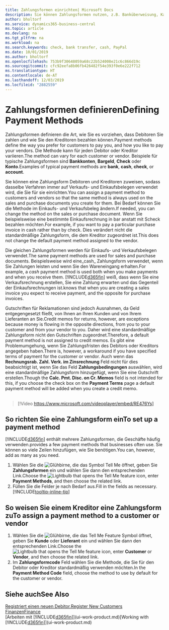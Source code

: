 ```yaml
---
title: Zahlungsformen einrichten| Microsoft Docs
description: Sie können Zahlungsformen nutzen, z.B. Banküberweisung, Kasse oder Paypal, um festzulegen, wie eine Rechnung bezahlt wird.
author: bholtorf
ms.service: dynamics365-business-central
ms.topic: article
ms.devlang: na
ms.tgt_pltfrm: na
ms.workload: na
ms.search.keywords: check, bank transfer, cash, PayPal
ms.date: 10/01/2019
ms.author: bholtorf
ms.openlocfilehash: 753b9f30648059a68c22b524008e21c6c866d19c
ms.sourcegitcommit: cfc92eefa8b06fb426482f54e393f0e6e222f712
ms.translationtype: HT
ms.contentlocale: de-AT
ms.lasthandoff: 12/03/2019
ms.locfileid: "2882559"
---
```

# <a name="defining-payment-methods"></a><span data-ttu-id="8206c-103">Zahlungsformen definieren</span><span class="sxs-lookup"><span data-stu-id="8206c-103">Defining Payment Methods</span></span>
<span data-ttu-id="8206c-104">Zahlungsformen definieren die Art, wie Sie es vorziehen, dass Debitoren Sie zahlen und wie Sie den Kreditoren bezahlen können.</span><span class="sxs-lookup"><span data-stu-id="8206c-104">Payment methods define the way you prefer for customers to pay you, and how you like to pay your vendors.</span></span> <span data-ttu-id="8206c-105">Die Methode kann für jeden Debitor oder Kreditor variieren.</span><span class="sxs-lookup"><span data-stu-id="8206c-105">The method can vary for each customer or vendor.</span></span> <span data-ttu-id="8206c-106">Beispiele für typische Zahlungsformen sind **Bankkonten**, **Bargeld**, **Check** oder **Konto**.</span><span class="sxs-lookup"><span data-stu-id="8206c-106">Examples of typical payment methods are **bank**, **cash**, **check**, or **account**.</span></span>

<span data-ttu-id="8206c-107">Sie können eine Zahlungsform Debitoren und Kreditoren zuweisen, sodass dasselbe Verfahren  immer auf Verkaufs- und Einkaufsbelegen verwendet wird, die Sie für sie einrichten.</span><span class="sxs-lookup"><span data-stu-id="8206c-107">You can assign a payment method to customers and vendors so that the same method is always used on the sales and purchase documents you create for them.</span></span> <span data-ttu-id="8206c-108">Bei Bedarf können Sie die Methode im Einkaufs- und Verkaufsbeleg ändern.</span><span class="sxs-lookup"><span data-stu-id="8206c-108">If needed, you can change the method on the sales or purchase document.</span></span> <span data-ttu-id="8206c-109">Wenn Sie beispielsweise eine bestimmte Einkaufsrechnung in bar anstatt mit Scheck bezahlen möchten.</span><span class="sxs-lookup"><span data-stu-id="8206c-109">For example, if you want to pay a particular purchase invoice in cash rather than by check.</span></span> <span data-ttu-id="8206c-110">Dies verändert nicht die standardmäßige Zahlungsform, die dem Kreditor zugeordnet ist.</span><span class="sxs-lookup"><span data-stu-id="8206c-110">This does not change the default payment method assigned to the vendor.</span></span>

<span data-ttu-id="8206c-111">Die gleichen Zahlungsformen werden für Einkaufs- und Verkaufsbelegen verwendet.</span><span class="sxs-lookup"><span data-stu-id="8206c-111">The same payment methods are used for sales and purchase documents.</span></span> <span data-ttu-id="8206c-112">Beispielsweise wird eine_cash_ Zahlungsform verwendet, wenn Sie Zahlungen leisten und wenn Sie den Wareneingang erhalten.</span><span class="sxs-lookup"><span data-stu-id="8206c-112">For example, a _cash_ payment method is used both when you make payments and when you receive them.</span></span> [!INCLUDE[d365fin](includes/d365fin_md.md)] <span data-ttu-id="8206c-113">weiß, dass wenn Sie eine Verkaufsrechnung erstellen, Sie eine Zahlung erwarten und das Gegenteil der Einkaufsrechnungen ist.</span><span class="sxs-lookup"><span data-stu-id="8206c-113">knows that when you are creating a sales invoice you expect to receive payment, and the opposite for purchase invoices.</span></span>

<span data-ttu-id="8206c-114">Gutschriften für Reklamationen sind jedoch Ausnahmen, da Geld entgegengesetzt fließt, von Ihnen an Ihren Kunden und von Ihrem Lieferanten an Sie.</span><span class="sxs-lookup"><span data-stu-id="8206c-114">Credit memos for returns, however, are exceptions because money is flowing in the opposite directions, from you to your customer and from your vendor to you.</span></span> <span data-ttu-id="8206c-115">Daher wird eine standardmäßige Zahlungsform nicht den Gutschriften zugeordnet.</span><span class="sxs-lookup"><span data-stu-id="8206c-115">Therefore, a default payment method is not assigned to credit memos.</span></span> <span data-ttu-id="8206c-116">Es gibt eine Problemumgehung, wenn Sie Zahlungsfristen des Debitors oder Kreditors angegeben haben.</span><span class="sxs-lookup"><span data-stu-id="8206c-116">There is, however, a workaround if you have specified terms of payment for the customer or vendor.</span></span> <span data-ttu-id="8206c-117">Auch wenn das **Rechnungsrab. Zahl. Verk. im Zinsrechnung** Feld nicht für dies beabsichtigt ist, wenn Sie das Feld **Zahlungsbedingungen** auswählen, wird eine standardmäßige Zahlungsform hinzugefügt, wenn Sie eine Gutschrift erstellen.</span><span class="sxs-lookup"><span data-stu-id="8206c-117">Though the **Calc. Pmt. Disc. on Cr. Memos** field is not intended for this, if you choose the check box on the **Payment Terms** page a default payment method will be added when you create a credit memo.</span></span> <br><br>  

> [!Video https://www.microsoft.com/videoplayer/embed/RE476Ys]

## <a name="to-set-up-a-payment-method"></a><span data-ttu-id="8206c-118">So richten Sie eine Zahlungsform ein</span><span class="sxs-lookup"><span data-stu-id="8206c-118">To set up a payment method</span></span>
[!INCLUDE[d365fin](includes/d365fin_md.md)] <span data-ttu-id="8206c-119">enthält mehrere Zahlungsformen, die Geschäfte häufig verwenden.</span><span class="sxs-lookup"><span data-stu-id="8206c-119">provides a few payment methods that businesses often use.</span></span> <span data-ttu-id="8206c-120">Sie können so viele Zeilen hinzufügen, wie Sie benötigen.</span><span class="sxs-lookup"><span data-stu-id="8206c-120">You can, however, add as many as you need.</span></span>

1. <span data-ttu-id="8206c-121">Wählen Sie die ![Glühbirne, die das Symbol Tell Me öffnet](media/ui-search/search_small.png "Tell Me-Funktion"), geben Sie **Zahlungsformen** ein und wählen Sie dann den entsprechenden Link.</span><span class="sxs-lookup"><span data-stu-id="8206c-121">Choose the ![Lightbulb that opens the Tell Me feature](media/ui-search/search_small.png "Tell me what you want to do") icon, enter **Payment Methods**, and then choose the related link.</span></span>
2. <span data-ttu-id="8206c-122">Füllen Sie die Felder je nach Bedarf aus.</span><span class="sxs-lookup"><span data-stu-id="8206c-122">Fill in the fields as necessary.</span></span> [!INCLUDE[tooltip-inline-tip](includes/tooltip-inline-tip_md.md)]

## <a name="to-assign-a-payment-method-to-a-customer-or-vendor"></a><span data-ttu-id="8206c-123">So weisen Sie einem Kreditor eine Zahlungsform zu</span><span class="sxs-lookup"><span data-stu-id="8206c-123">To assign a payment method to a customer or vendor</span></span>
1. <span data-ttu-id="8206c-124">Wählen Sie die ![Glühbirne, die das Tell Me Feature](media/ui-search/search_small.png "Tell Me-Funktion") Symbol öffnet, geben Sie **Kunde** oder **Lieferant** ein und wählen Sie dann den entsprechenden Link.</span><span class="sxs-lookup"><span data-stu-id="8206c-124">Choose the ![Lightbulb that opens the Tell Me feature](media/ui-search/search_small.png "Tell me what you want to do") icon, enter **Customer** or **Vendor**, and then choose the related link.</span></span>
2. <span data-ttu-id="8206c-125">Im **Zahlungsformcode** Feld wählen Sie die Methode, die Sie für den Debitor oder Kreditor standardmäßig verwenden möchten.</span><span class="sxs-lookup"><span data-stu-id="8206c-125">In the **Payment Method Code** field, choose the method to use by default for the customer or vendor.</span></span>

## <a name="see-also"></a><span data-ttu-id="8206c-126">Siehe auch</span><span class="sxs-lookup"><span data-stu-id="8206c-126">See Also</span></span>
[<span data-ttu-id="8206c-127">Registriert einen neuen Debitor.</span><span class="sxs-lookup"><span data-stu-id="8206c-127">Register New Customers</span></span>](sales-how-register-new-customers.md)  
[<span data-ttu-id="8206c-128">Finanzen</span><span class="sxs-lookup"><span data-stu-id="8206c-128">Finance</span></span>](finance.md)  
<span data-ttu-id="8206c-129">[Arbeiten mit [!INCLUDE[d365fin](includes/d365fin_md.md)]](ui-work-product.md)</span><span class="sxs-lookup"><span data-stu-id="8206c-129">[Working with [!INCLUDE[d365fin](includes/d365fin_md.md)]](ui-work-product.md)</span></span>  
